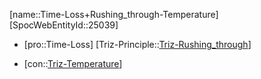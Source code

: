 ﻿---
type: TrizContradiction
aliases:
- Time-Loss+Rushing_through-Temperature
license: CC BY-SA 4.0
copyright: https://github.com/SpocWeb
IsDeleted: false
IsReadOnly: false
Confidential: public
tags: 
- Triz/Contradiction
---
[name::Time-Loss+Rushing_through-Temperature]
[SpocWebEntityId::25039]
+ [pro::Time-Loss]
[Triz-Principle::[Triz-Rushing_through](tech/Triz/Principle/Triz-Rushing_through.md)]
- [con::[Triz-Temperature](tech/Triz/Parameter/Triz-Temperature.md)]

